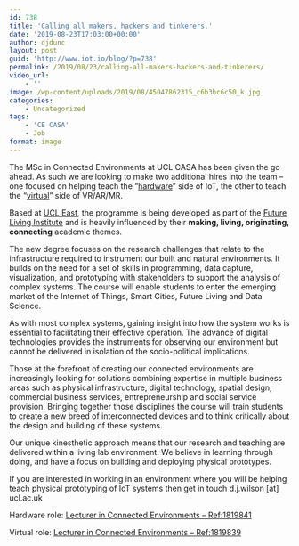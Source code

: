 ```yaml
---
id: 738
title: 'Calling all makers, hackers and tinkerers.'
date: '2019-08-23T17:03:00+00:00'
author: djdunc
layout: post
guid: 'http://www.iot.io/blog/?p=738'
permalink: /2019/08/23/calling-all-makers-hackers-and-tinkerers/
video_url:
    - ''
image: /wp-content/uploads/2019/08/45047862315_c6b3bc6c50_k.jpg
categories:
    - Uncategorized
tags:
    - 'CE CASA'
    - Job
format: image
---
```


The MSc in Connected Environments at UCL CASA has been given the go ahead. As such we are looking to make two additional hires into the team – one focused on helping teach the “[hardware](https://atsv7.wcn.co.uk/search_engine/jobs.cgi?amNvZGU9MTgxOTg0MSZ2dF90ZW1wbGF0ZT05NjUmb3duZXI9NTA0MTE3OCZvd25lcnR5cGU9ZmFpciZicmFuZF9pZD0wJnBvc3RpbmdfY29kZT0yMjQ%3D=&jcode=1819841&vt_template=965&owner=5041178&ownertype=fair&brand_id=0&posting_code=224)” side of IoT, the other to teach the “[virtual](https://atsv7.wcn.co.uk/search_engine/jobs.cgi?amNvZGU9MTgxOTgzOSZ2dF90ZW1wbGF0ZT05NjUmb3duZXI9NTA0MTE3OCZvd25lcnR5cGU9ZmFpciZicmFuZF9pZD0wJnBvc3RpbmdfY29kZT0yMjQ%3D&jcode=1819839&vt_template=965&owner=5041178&ownertype=fair&brand_id=0&posting_code=224)” side of VR/AR/MR.

Based at [UCL East](https://www.ucl.ac.uk/ucl-east/), the programme is being developed as part of the [Future Living Institute](https://www.ucl.ac.uk/ucl-east/academic-vision) and is heavily influenced by their **making, living, originating, connecting** academic themes.

The new degree focuses on the research challenges that relate to the infrastructure required to instrument our built and natural environments. It builds on the need for a set of skills in programming, data capture, visualization, and prototyping with stakeholders to support the analysis of complex systems. The course will enable students to enter the emerging market of the Internet of Things, Smart Cities, Future Living and Data Science.

As with most complex systems, gaining insight into how the system works is essential to facilitating their effective operation. The advance of digital technologies provides the instruments for observing our environment but cannot be delivered in isolation of the socio-political implications.

Those at the forefront of creating our connected environments are increasingly looking for solutions combining expertise in multiple business areas such as physical infrastructure, digital technology, spatial design, commercial business services, entrepreneurship and social service provision. Bringing together those disciplines the course will train students to create a new breed of interconnected devices and to think critically about the design and building of these systems.

Our unique kinesthetic approach means that our research and teaching are delivered within a living lab environment. We believe in learning through doing, and have a focus on building and deploying physical prototypes.

If you are interested in working in an environment where you will be helping teach physical prototyping of IoT systems then get in touch d.j.wilson \[at\] ucl.ac.uk

Hardware role: [Lecturer in Connected Environments – Ref:1819841](https://atsv7.wcn.co.uk/search_engine/jobs.cgi?amNvZGU9MTgxOTg0MSZ2dF90ZW1wbGF0ZT05NjUmb3duZXI9NTA0MTE3OCZvd25lcnR5cGU9ZmFpciZicmFuZF9pZD0wJnBvc3RpbmdfY29kZT0yMjQ%3D&jcode=1819841&vt_template=965&owner=5041178&ownertype=fair&brand_id=0&posting_code=224)

Virtual role: [Lecturer in Connected Environments – Ref:1819839](https://atsv7.wcn.co.uk/search_engine/jobs.cgi?amNvZGU9MTgxOTgzOSZ2dF90ZW1wbGF0ZT05NjUmb3duZXI9NTA0MTE3OCZvd25lcnR5cGU9ZmFpciZicmFuZF9pZD0wJnBvc3RpbmdfY29kZT0yMjQ%3D&jcode=1819839&vt_template=965&owner=5041178&ownertype=fair&brand_id=0&posting_code=224)